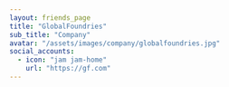 ```yaml
---
layout: friends_page
title: "GlobalFoundries"
sub_title: "Company"
avatar: "/assets/images/company/globalfoundries.jpg"
social_accounts:
  - icon: "jam jam-home"
    url: "https://gf.com"
---
```

